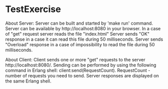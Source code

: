 # TestExercise

About Server:
Server can be built and started by 'make run' command.
Server can be available by http://localhost:8080 in your browser.
In a case of "get" request server reads the file "index.html"
Server sends "OK" response in a case it can read this file during 50 milliseconds.
Server sends "Overload" response in a case of impossibility to read the file during 50 milliseconds.


About Client:
Client sends one or more "get" requests to the server http://localhost:8080/. 
Sending can be performed by using the following command in Erlang shell: client:send(RequestCount). RequestCount - number of requests you need to send.
Server responses are displayed on the same Erlang shell.
